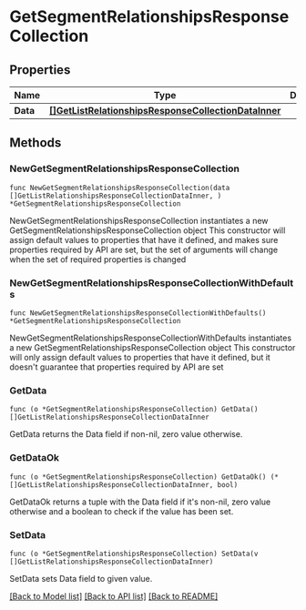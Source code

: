 # GetSegmentRelationshipsResponseCollection

## Properties

Name | Type | Description | Notes
------------ | ------------- | ------------- | -------------
**Data** | [**[]GetListRelationshipsResponseCollectionDataInner**](GetListRelationshipsResponseCollectionDataInner.md) |  | 

## Methods

### NewGetSegmentRelationshipsResponseCollection

`func NewGetSegmentRelationshipsResponseCollection(data []GetListRelationshipsResponseCollectionDataInner, ) *GetSegmentRelationshipsResponseCollection`

NewGetSegmentRelationshipsResponseCollection instantiates a new GetSegmentRelationshipsResponseCollection object
This constructor will assign default values to properties that have it defined,
and makes sure properties required by API are set, but the set of arguments
will change when the set of required properties is changed

### NewGetSegmentRelationshipsResponseCollectionWithDefaults

`func NewGetSegmentRelationshipsResponseCollectionWithDefaults() *GetSegmentRelationshipsResponseCollection`

NewGetSegmentRelationshipsResponseCollectionWithDefaults instantiates a new GetSegmentRelationshipsResponseCollection object
This constructor will only assign default values to properties that have it defined,
but it doesn't guarantee that properties required by API are set

### GetData

`func (o *GetSegmentRelationshipsResponseCollection) GetData() []GetListRelationshipsResponseCollectionDataInner`

GetData returns the Data field if non-nil, zero value otherwise.

### GetDataOk

`func (o *GetSegmentRelationshipsResponseCollection) GetDataOk() (*[]GetListRelationshipsResponseCollectionDataInner, bool)`

GetDataOk returns a tuple with the Data field if it's non-nil, zero value otherwise
and a boolean to check if the value has been set.

### SetData

`func (o *GetSegmentRelationshipsResponseCollection) SetData(v []GetListRelationshipsResponseCollectionDataInner)`

SetData sets Data field to given value.



[[Back to Model list]](../README.md#documentation-for-models) [[Back to API list]](../README.md#documentation-for-api-endpoints) [[Back to README]](../README.md)


